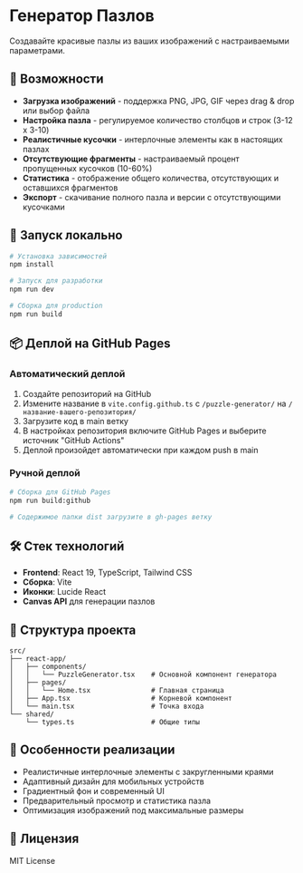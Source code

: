 # Генератор Пазлов

Создавайте красивые пазлы из ваших изображений с настраиваемыми параметрами.

## 🎯 Возможности

- **Загрузка изображений** - поддержка PNG, JPG, GIF через drag & drop или выбор файла
- **Настройка пазла** - регулируемое количество столбцов и строк (3-12 x 3-10)
- **Реалистичные кусочки** - интерлочные элементы как в настоящих пазлах
- **Отсутствующие фрагменты** - настраиваемый процент пропущенных кусочков (10-60%)
- **Статистика** - отображение общего количества, отсутствующих и оставшихся фрагментов
- **Экспорт** - скачивание полного пазла и версии с отсутствующими кусочками

## 🚀 Запуск локально

```bash
# Установка зависимостей
npm install

# Запуск для разработки
npm run dev

# Сборка для production
npm run build
```

## 📦 Деплой на GitHub Pages

### Автоматический деплой

1. Создайте репозиторий на GitHub
2. Измените название в `vite.config.github.ts` с `/puzzle-generator/` на `/название-вашего-репозитория/`
3. Загрузите код в main ветку
4. В настройках репозитория включите GitHub Pages и выберите источник "GitHub Actions"
5. Деплой произойдет автоматически при каждом push в main

### Ручной деплой

```bash
# Сборка для GitHub Pages
npm run build:github

# Содержимое папки dist загрузите в gh-pages ветку
```

## 🛠 Стек технологий

- **Frontend**: React 19, TypeScript, Tailwind CSS
- **Сборка**: Vite
- **Иконки**: Lucide React
- **Canvas API** для генерации пазлов

## 📁 Структура проекта

```
src/
├── react-app/
│   ├── components/
│   │   └── PuzzleGenerator.tsx    # Основной компонент генератора
│   ├── pages/
│   │   └── Home.tsx               # Главная страница
│   ├── App.tsx                    # Корневой компонент
│   └── main.tsx                   # Точка входа
└── shared/
    └── types.ts                   # Общие типы
```

## 🎨 Особенности реализации

- Реалистичные интерлочные элементы с закругленными краями
- Адаптивный дизайн для мобильных устройств
- Градиентный фон и современный UI
- Предварительный просмотр и статистика пазла
- Оптимизация изображений под максимальные размеры

## 📄 Лицензия

MIT License
